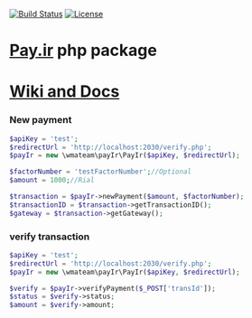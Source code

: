 [![Build Status](https://travis-ci.org/wmateam/payir.svg?branch=master)](https://travis-ci.org/wmateam/curling)
[![License](https://poser.pugx.org/wmateam/curling/license)](https://packagist.org/packages/wmateam/curling)
# [Pay.ir](http://Pay.ir) php package
# [Wiki and Docs](https://github.com/wmateam/payir/wiki)

### New payment
```php
$apiKey = 'test';
$redirectUrl = 'http://localhost:2030/verify.php';
$payIr = new \wmateam\payIr\PayIr($apiKey, $redirectUrl);

$factorNumber = 'testFactorNumber';//Optional
$amount = 1000;//Rial

$transaction = $payIr->newPayment($amount, $factorNumber);
$transactionID = $transaction->getTransactionID();
$gateway = $transaction->getGateway();
```

### verify transaction
```php
$apiKey = 'test';
$redirectUrl = 'http://localhost:2030/verify.php';
$payIr = new \wmateam\payIr\PayIr($apiKey, $redirectUrl);

$verify = $payIr->verifyPayment($_POST['transId']);
$status = $verify->status;
$amount = $verify->amount;
```